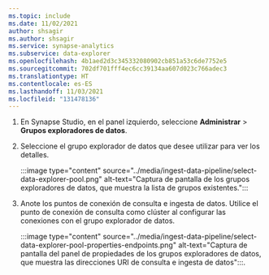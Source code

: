 ```yaml
---
ms.topic: include
ms.date: 11/02/2021
author: shsagir
ms.author: shsagir
ms.service: synapse-analytics
ms.subservice: data-explorer
ms.openlocfilehash: 4b1aed2d3c345332080902cb851a53c6de7752e5
ms.sourcegitcommit: 702df701fff4ec6cc39134aa607d023c766adec3
ms.translationtype: HT
ms.contentlocale: es-ES
ms.lasthandoff: 11/03/2021
ms.locfileid: "131478136"
---
```

1. En Synapse Studio, en el panel izquierdo, seleccione **Administrar** > **Grupos exploradores de datos**.
1. Seleccione el grupo explorador de datos que desee utilizar para ver los detalles.

    :::image type="content" source="../media/ingest-data-pipeline/select-data-explorer-pool.png" alt-text="Captura de pantalla de los grupos exploradores de datos, que muestra la lista de grupos existentes.":::

1. Anote los puntos de conexión de consulta e ingesta de datos. Utilice el punto de conexión de consulta como clúster al configurar las conexiones con el grupo explorador de datos.

    :::image type="content" source="../media/ingest-data-pipeline/select-data-explorer-pool-properties-endpoints.png" alt-text="Captura de pantalla del panel de propiedades de los grupos exploradores de datos, que muestra las direcciones URI de consulta e ingesta de datos":::.